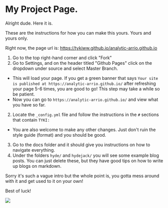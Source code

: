 # My Project Page.


Alright dude. Here it is.

These are the instructions for how you can make this yours. Yours and yours only.


Right now, the page url is: https://tykiww.github.io/analytic-arrio.github.io

1. Go to the top right-hand corner and click "Fork"
2. Go to Settings, and on the header titled "Github Pages" click on the dropdown under source and select Master Branch.
  - This will load your page. If you get a green banner that says `Your site is published at https://analytic-arrio.github.io/` after refreshing your page 5-6 times, you are good to go! This step may take a while so be patient.
  - Now you can go to `https://analytic-arrio.github.io/` and view what you have so far.
2. Locate the `_config.yml` file and follow the instructions in the `#` sections that contain `TYKI:` 
  - You are also welcome to make any other changes. Just don't ruin the style guide (format) and you should be good.
3. Go to the docs folder and it should give you instructions on how to navigate everything.
4. Under the folders `hyde/` and `hydejack/` you will see some example blog posts. You can just delete these, but they have good tips on how to write up blogs on markdown.


Sorry it's such a vague intro but the whole point is, you gotta mess around with it and get used to it on your own!

Best of luck!

![](https://www.thewrap.com/wp-content/uploads/2017/04/simpsons-memes-me-fail-english.jpg)

